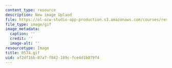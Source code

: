 ```yaml
---
content_type: resource
description: New image Uplaod
file: https://ol-ocw-studio-app-production.s3.amazonaws.com/courses/res-21g-01-kana-spring-2010/af2df16b07a7f842189cfce4d1b079f4_0574.gif
file_type: image/gif
image_metadata:
  caption: ''
  credit: ''
  image-alt: ''
resourcetype: Image
title: 0574.gif
uid: af2df16b-07a7-f842-189c-fce4d1b079f4
---
```

